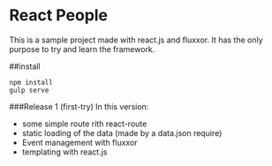 React People
=======

This is a sample project made with react.js and fluxxor.
It has the only purpose to try and learn the framework.

##install
```
npm install
gulp serve
```

###Release 1 (first-try)
In this version:
 * some simple route rith react-route
 * static loading of the data (made by a data.json require)
 * Event management with fluxxor
 * templating with react.js


